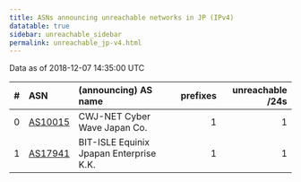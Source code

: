 ```yaml
---
title: ASNs announcing unreachable networks in JP (IPv4)
datatable: true
sidebar: unreachable_sidebar
permalink: unreachable_jp-v4.html
---
```


Data as of 2018-12-07 14:35:00 UTC


<div class="datatable-begin"></div>

|   # | ASN                                    | (announcing) AS name                    |   prefixes |   unreachable /24s |
|----:|:---------------------------------------|:----------------------------------------|-----------:|-------------------:|
|   0 | [AS10015](unreachable_AS10015-v4.html) | CWJ-NET Cyber Wave Japan Co.            |          1 |                  1 |
|   1 | [AS17941](unreachable_AS17941-v4.html) | BIT-ISLE Equinix Jpapan Enterprise K.K. |          1 |                  1 |

<div class="datatable-end"></div>